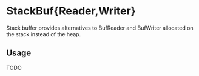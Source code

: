 # StackBuf{Reader,Writer}

Stack buffer provides alternatives to BufReader and BufWriter allocated on the stack instead of the heap.

## Usage

TODO
